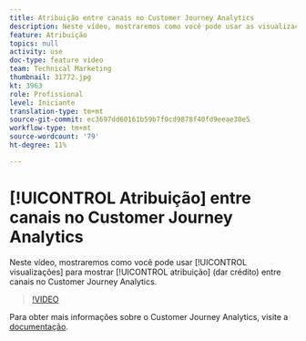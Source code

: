 ```yaml
---
title: Atribuição entre canais no Customer Journey Analytics
description: Neste vídeo, mostraremos como você pode usar as visualizações para mostrar a atribuição (dar crédito) entre canais no Adobe Customer Journey Analytics.
feature: Atribuição
topics: null
activity: use
doc-type: feature video
team: Technical Marketing
thumbnail: 31772.jpg
kt: 3963
role: Profissional
level: Iniciante
translation-type: tm+mt
source-git-commit: ec3697dd60161b59b7f0cd9878f40fd9eeae30e5
workflow-type: tm+mt
source-wordcount: '79'
ht-degree: 11%

---
```



# [!UICONTROL Atribuição] entre canais no Customer Journey Analytics

Neste vídeo, mostraremos como você pode usar [!UICONTROL visualizações] para mostrar [!UICONTROL atribuição] (dar crédito) entre canais no Customer Journey Analytics.

>[!VIDEO](https://video.tv.adobe.com/v/31772/?quality=12)

Para obter mais informações sobre o Customer Journey Analytics, visite a [documentação](https://docs.adobe.com/content/help/pt-BR/analytics-platform/using/cja-landing.html).
